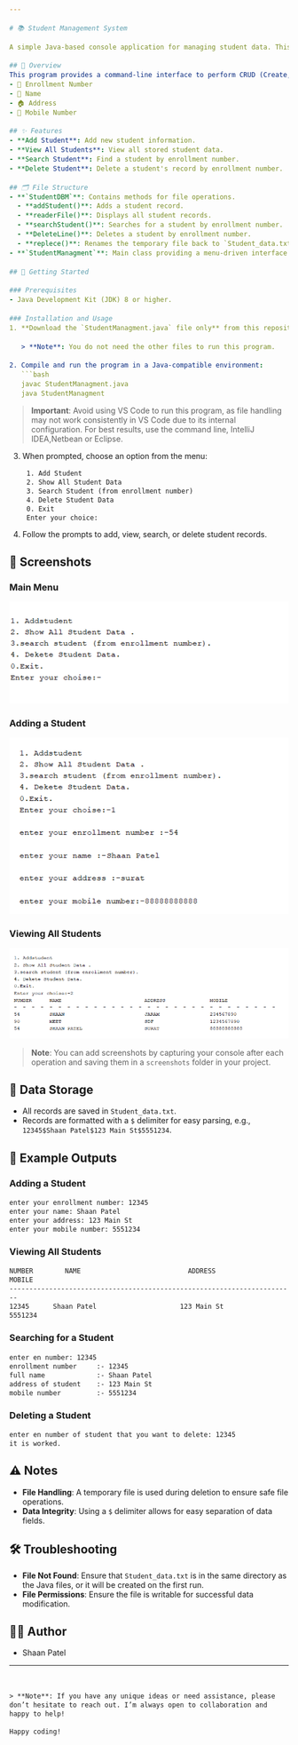 ```yaml
---

# 📚 Student Management System

A simple Java-based console application for managing student data. This project allows users to add, view, search, and delete student records stored in a text file.

## 📖 Overview
This program provides a command-line interface to perform CRUD (Create, Read, Update, Delete) operations on student records stored in `Student_data.txt`. Each student record includes:
- 📌 Enrollment Number
- 👤 Name
- 🏠 Address
- 📱 Mobile Number

## ✨ Features
- **Add Student**: Add new student information.
- **View All Students**: View all stored student data.
- **Search Student**: Find a student by enrollment number.
- **Delete Student**: Delete a student's record by enrollment number.

## 🗂️ File Structure
- **`StudentDBM`**: Contains methods for file operations.
  - **addStudent()**: Adds a student record.
  - **readerFile()**: Displays all student records.
  - **searchStudent()**: Searches for a student by enrollment number.
  - **DeleteLine()**: Deletes a student by enrollment number.
  - **replece()**: Renames the temporary file back to `Student_data.txt` after deletion.
- **`StudentManagment`**: Main class providing a menu-driven interface.

## 🚀 Getting Started

### Prerequisites
- Java Development Kit (JDK) 8 or higher.

### Installation and Usage
1. **Download the `StudentManagment.java` file only** from this repository.

   > **Note**: You do not need the other files to run this program.

2. Compile and run the program in a Java-compatible environment:
   ```bash
   javac StudentManagment.java
   java StudentManagment
   ```

   > **Important**: Avoid using VS Code to run this program, as file handling may not work consistently in VS Code due to its internal configuration. For best results, use the command line, IntelliJ IDEA,Netbean or Eclipse.

3. When prompted, choose an option from the menu:
    ```plaintext
     1. Add Student 
     2. Show All Student Data 
     3. Search Student (from enrollment number)
     4. Delete Student Data
     0. Exit
     Enter your choice:
    ```

4. Follow the prompts to add, view, search, or delete student records.

## 📸 Screenshots

### Main Menu
![Main Menu Screenshot](screenshots/main_menu.png)

### Adding a Student
![Add Student Screenshot](screenshots/add_student.png)

### Viewing All Students
![View All Students Screenshot](screenshots/view_all_students.png)

> **Note**: You can add screenshots by capturing your console after each operation and saving them in a `screenshots` folder in your project.

## 📂 Data Storage
- All records are saved in `Student_data.txt`.
- Records are formatted with a `$` delimiter for easy parsing, e.g., `12345$Shaan Patel$123 Main St$5551234`.

## 📝 Example Outputs

### Adding a Student
```plaintext
enter your enrollment number: 12345
enter your name: Shaan Patel
enter your address: 123 Main St
enter your mobile number: 5551234
```

### Viewing All Students
```plaintext
NUMBER        NAME                           ADDRESS               MOBILE
------------------------------------------------------------------------
12345      Shaan Patel                     123 Main St             5551234
```

### Searching for a Student
```plaintext
enter en number: 12345
enrollment number     :- 12345
full name             :- Shaan Patel
address of student    :- 123 Main St
mobile number         :- 5551234
```

### Deleting a Student
```plaintext
enter en number of student that you want to delete: 12345
it is worked.
```

## ⚠️ Notes
- **File Handling**: A temporary file is used during deletion to ensure safe file operations.
- **Data Integrity**: Using a `$` delimiter allows for easy separation of data fields.

## 🛠️ Troubleshooting
- **File Not Found**: Ensure that `Student_data.txt` is in the same directory as the Java files, or it will be created on the first run.
- **File Permissions**: Ensure the file is writable for successful data modification.

## 🧑‍💻 Author
- Shaan Patel

---
```


> **Note**: If you have any unique ideas or need assistance, please don’t hesitate to reach out. I’m always open to collaboration and happy to help!

Happy coding!
